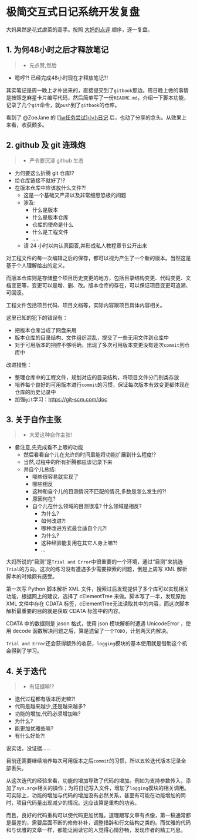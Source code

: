 # 极简交互式日记系统开发复盘
大妈果然是花式虐菜的高手。按照 [大妈的点评](https://github.com/OpenMindClub/OMOOC2py/issues/31#issuecomment-149579227) 顺序，逐一复盘。

## 1. 为何48小时之后才释放笔记
>- 先点赞,然后
- 嗯哼?! 已经完成48小时现在才释放笔记?!

其实笔记是周一晚上才补出来的，直接提交到了`gitbook`那边。周日晚上做的事情是按照芝麻星卡片编写代码，然后简单写了一份`README.md`，介绍一下脚本功能，记录了几个`git`命令，就`push`到了`gitbook`的仓库。

看到了 @ZoeJane 的 [[1w任务尝试]小小日记](https://github.com/OpenMindClub/OMOOC2py/issues/26) 后，也动了分享的念头。从效果上来看，收获颇多。


## 2. github 及 git 连珠炮
> - 严令要沉浸 github 生态
- 为何要这么折腾 git 仓库!?
- 给仓库链接不就好了!?
- 在版本仓库中应该放什么文件?!
    + 这是一个基础又严肃以及非常细思恐极的问题
    + 涉及:
        * 什么是版本
        * 什么是版本仓库
        * 仓库的使命是什么
        * 什么是工程文件
        * ....
    - 请 24 小时以内认真回答,并形成私人教程章节公开出来

对工程文件的每一次编辑之后的保存，都可以视为产生了一个新的版本。当然这是基于个人理解给出的定义。

而版本仓库则是存储整个项目历史变更的地方，包括目录结构变更、代码变更、文档变更等，变更可以是增、删、改。版本仓库的存在，可以保证项目变更可追溯、可回滚。

工程文件包括项目代码、项目文档等，实际内容跟项目具体内容相关。

这里已知的犯下的错误有：

* 把版本仓库当成了网盘来用
* 版本仓库的目录结构、文件组织混乱，提交了一些无用文件到仓库中
* 对于可用版本的把控不够明确，出现了多次可用版本变更没有逐次`commit`到仓库中

改进措施：

* 整理仓库中的工程文件，规划对应的目录结构，将项目文件分门别类存放
* 培养每个良好的可用版本进行`commit`的习惯，保证每次版本有效变更都体现在仓库的历史记录中
* 加强`git`学习：https://git-scm.com/doc

## 3. 关于自作主张
>- 大爱这种自作主张!
- 嘦注意,先完成看不上眼的功能
    + 然后看看自个儿在允许的时间里能将功能扩展到什么程度!?
    + 当然,过程中的所有折腾都应该记录下来
    + 并自个儿总结:
        * 哪些很容易就实现了
        * 哪些相反
        * 这种和自个儿的目测情况不匹配的情况,多数是怎么发生的?!
        * 原因何在?
        * 自个儿在什么领域的目测很准? 什么领域是相反?
            - 为什么?
            - 如何改进?!
            - 哪种改进方式最合适自个儿?!
            - 为什么?
            - 这种经验能复用在其它人身上嘛?!
            - ...

大妈所说的“目测”是`Trial and Error`中很重要的一个环境，通过“目测”来挑选`Trial`的方向。这次的练习没有遭遇多少需要探索的问题，倒是上周写 XML 解析脚本的时候颇有感受。

第一次写 Python 脚本解析 XML 文件，搜索过后发现提供了多个库可以实现相关功能，根据网上的建议，选择了 cElementTree 来做。脚本写了一半，发现原始 XML 文件中存在 CDATA 标签，cElementTree无法读取其中的内容，而这次脚本解析最重要的目的就是获取 CDATA 标签中的内容。

CDATA 中的数据则是 jason 格式，使用 json 模块解析时遭遇 UnicodeError ，使用 decode 函数解决问题之后，算是遗留了一个`TODO`，计划两天内解决。

`Trial and Error`还会获得额外的收获，`logging`模块的基本使用就是借助这个机会得到了学习。

## 4. 关于迭代
>- 有证据嘛!?
- 迭代过程都有版本历史嘛?!
- 代码是越来越少,还是越来越多?
- 功能的增加,代码必须增加嘛?
- 为什么?
- 能更加优雅些嘛?
- 有什么好处?!

说实话，没证据……

目前还需要继续培养每次可用版本之后`commit`的习惯，所以五轮迭代版本记录全部丢失。

从这次迭代的经验来看，功能的增加导致了代码的增加。例如为支持参数传入，添加了`sys.argv`相关的操作；为将日记写入文件，增加了`logging`模块的相关调用。可实际上，功能的增加与代码的增加没有必然关系，甚至有可能在功能增加的同时，项目代码量出现减少的情况。这应该算是重构的功劳。

而且，良好的代码重构可以使代码更加优雅。道理跟写文章有点像，第一稿通常都是最差的，需要后面不断的修修补补，调整措辞和行文结构之类的。而优雅的代码和与优雅的文章一样，都能让阅读它的人觉得心情舒畅，发现作者的精工巧思。



